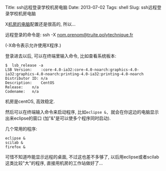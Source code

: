 Title: ssh远程登录学校机房电脑
Date: 2013-07-02
Tags: shell
Slug: ssh远程登录学校机房电脑


X[机房的电脑](http://www.enseignement.polytechnique.fr/profs/informatique/Philippe.Chassignet/MOYENS/stations.html)配置还是很高的, 所以...

远程登录的命令是: 
    ssh -X nom.prenom@truite.polytechnique.fr

(-X命令表示允许使用X程序.)

登录进去以后, 可以在终端里输入命令, 比如查看系统板本: 

    $  lsb_release -a
    LSB Version:	:core-4.0-ia32:core-4.0-noarch:graphics-4.0-ia32:graphics-4.0-noarch:printing-4.0-ia32:printing-4.0-noarch
    Distributor ID:	n/a
    Description:	CentOS
    Release:	n/a
    Codename:	n/a

机房是centOS, 高效稳定. 

然后可以在终端输入命令来启动程序, 比如``eclipse &, ``就会在你这边的电脑显示出来eclipse的窗口 (加"&"是可以使多个程序同时启动).

几个常用的程序: 

    eclipse &
    scilab & 
    firefox &

可惜不知道咋能显示远程的桌面, 不过这也差不多够了, 以后用eclipse或者scilab这类比较"大"的程序, 直接用机房的工作站做好了...
